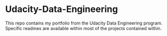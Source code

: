 # Udacity-Data-Engineering

This repo contains my portfolio from the Udacity Data Engineering program. Specific readmes are available within most of the projects contained within.
